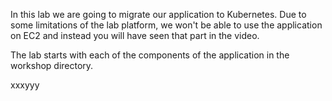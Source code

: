 In this lab we are going to migrate our application to Kubernetes. Due to some limitations of the lab platform, we won't be able to use the application on EC2 and instead you will have seen that part in the video. 

The lab starts with each of the components of the application in the workshop directory. 

xxxyyy